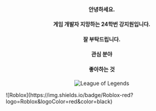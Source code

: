<div style="text-align: center;">

#### 안녕하세요.

#### 게임 개발자 지망하는 24학번 강지원입니다.

#### 잘 부탁드립니다.

#### 관심 분야

#### 좋아하는 것
![League of Legends](https://img.shields.io/badge/League%20of%20Legneds-lightgrey?logo=League%20of%20Legends&logoColor=white&color=lightgrey)
</div>
![Roblox](https://img.shields.io/badge/Roblox-red?logo=Roblox&logoColor=red&color=black)
